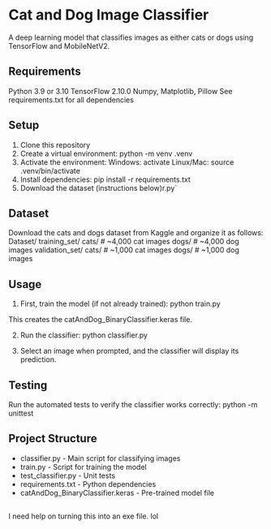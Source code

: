 # Cat and Dog Image Classifier

A deep learning model that classifies images as either cats or dogs using TensorFlow and MobileNetV2.

## Requirements

Python 3.9 or 3.10
TensorFlow 2.10.0
Numpy, Matplotlib, Pillow
See requirements.txt for all dependencies

## Setup

1. Clone this repository
2. Create a virtual environment: python -m venv .venv
3. Activate the environment:
    Windows: activate
    Linux/Mac: source .venv/bin/activate
4. Install dependencies: pip install -r requirements.txt
5. Download the dataset (instructions below)r.py`

## Dataset 

Download the cats and dogs dataset from Kaggle and organize it as follows:
Dataset/
  training_set/
    cats/      # ~4,000 cat images
    dogs/      # ~4,000 dog images
  validation_set/
    cats/      # ~1,000 cat images
    dogs/      # ~1,000 dog images

## Usage

1. First, train the model (if not already trained):
    python train.py

This creates the catAndDog_BinaryClassifier.keras file.

2. Run the classifier:
    python classifier.py

3. Select an image when prompted, and the classifier will display its prediction.

## Testing

Run the automated tests to verify the classifier works correctly:
    python -m unittest 
    
## Project Structure
 - classifier.py - Main script for classifying images 
 - train.py - Script for training the model
 - test_classifier.py - Unit tests
 - requirements.txt - Python dependencies
 - catAndDog_BinaryClassifier.keras - Pre-trained model file

##
I need help on turning this into an exe file. lol


